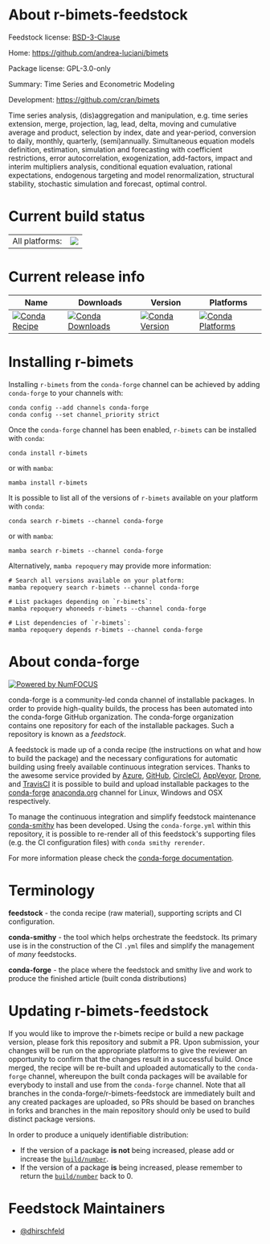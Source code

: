 About r-bimets-feedstock
========================

Feedstock license: [BSD-3-Clause](https://github.com/conda-forge/r-bimets-feedstock/blob/main/LICENSE.txt)

Home: https://github.com/andrea-luciani/bimets

Package license: GPL-3.0-only

Summary: Time Series and Econometric Modeling

Development: https://github.com/cran/bimets

Time series analysis, (dis)aggregation and manipulation,
e.g. time series extension, merge, projection, lag, lead,
delta, moving and cumulative average and product, selection by
index, date and year-period, conversion to daily, monthly,
quarterly, (semi)annually. Simultaneous equation models
definition, estimation, simulation and forecasting with
coefficient restrictions, error autocorrelation, exogenization,
add-factors, impact and interim multipliers analysis,
conditional equation evaluation, rational expectations,
endogenous targeting and model renormalization, structural
stability, stochastic simulation and forecast, optimal control.

Current build status
====================


<table><tr><td>All platforms:</td>
    <td>
      <a href="https://dev.azure.com/conda-forge/feedstock-builds/_build/latest?definitionId=24949&branchName=main">
        <img src="https://dev.azure.com/conda-forge/feedstock-builds/_apis/build/status/r-bimets-feedstock?branchName=main">
      </a>
    </td>
  </tr>
</table>

Current release info
====================

| Name | Downloads | Version | Platforms |
| --- | --- | --- | --- |
| [![Conda Recipe](https://img.shields.io/badge/recipe-r--bimets-green.svg)](https://anaconda.org/conda-forge/r-bimets) | [![Conda Downloads](https://img.shields.io/conda/dn/conda-forge/r-bimets.svg)](https://anaconda.org/conda-forge/r-bimets) | [![Conda Version](https://img.shields.io/conda/vn/conda-forge/r-bimets.svg)](https://anaconda.org/conda-forge/r-bimets) | [![Conda Platforms](https://img.shields.io/conda/pn/conda-forge/r-bimets.svg)](https://anaconda.org/conda-forge/r-bimets) |

Installing r-bimets
===================

Installing `r-bimets` from the `conda-forge` channel can be achieved by adding `conda-forge` to your channels with:

```
conda config --add channels conda-forge
conda config --set channel_priority strict
```

Once the `conda-forge` channel has been enabled, `r-bimets` can be installed with `conda`:

```
conda install r-bimets
```

or with `mamba`:

```
mamba install r-bimets
```

It is possible to list all of the versions of `r-bimets` available on your platform with `conda`:

```
conda search r-bimets --channel conda-forge
```

or with `mamba`:

```
mamba search r-bimets --channel conda-forge
```

Alternatively, `mamba repoquery` may provide more information:

```
# Search all versions available on your platform:
mamba repoquery search r-bimets --channel conda-forge

# List packages depending on `r-bimets`:
mamba repoquery whoneeds r-bimets --channel conda-forge

# List dependencies of `r-bimets`:
mamba repoquery depends r-bimets --channel conda-forge
```


About conda-forge
=================

[![Powered by
NumFOCUS](https://img.shields.io/badge/powered%20by-NumFOCUS-orange.svg?style=flat&colorA=E1523D&colorB=007D8A)](https://numfocus.org)

conda-forge is a community-led conda channel of installable packages.
In order to provide high-quality builds, the process has been automated into the
conda-forge GitHub organization. The conda-forge organization contains one repository
for each of the installable packages. Such a repository is known as a *feedstock*.

A feedstock is made up of a conda recipe (the instructions on what and how to build
the package) and the necessary configurations for automatic building using freely
available continuous integration services. Thanks to the awesome service provided by
[Azure](https://azure.microsoft.com/en-us/services/devops/), [GitHub](https://github.com/),
[CircleCI](https://circleci.com/), [AppVeyor](https://www.appveyor.com/),
[Drone](https://cloud.drone.io/welcome), and [TravisCI](https://travis-ci.com/)
it is possible to build and upload installable packages to the
[conda-forge](https://anaconda.org/conda-forge) [anaconda.org](https://anaconda.org/)
channel for Linux, Windows and OSX respectively.

To manage the continuous integration and simplify feedstock maintenance
[conda-smithy](https://github.com/conda-forge/conda-smithy) has been developed.
Using the ``conda-forge.yml`` within this repository, it is possible to re-render all of
this feedstock's supporting files (e.g. the CI configuration files) with ``conda smithy rerender``.

For more information please check the [conda-forge documentation](https://conda-forge.org/docs/).

Terminology
===========

**feedstock** - the conda recipe (raw material), supporting scripts and CI configuration.

**conda-smithy** - the tool which helps orchestrate the feedstock.
                   Its primary use is in the construction of the CI ``.yml`` files
                   and simplify the management of *many* feedstocks.

**conda-forge** - the place where the feedstock and smithy live and work to
                  produce the finished article (built conda distributions)


Updating r-bimets-feedstock
===========================

If you would like to improve the r-bimets recipe or build a new
package version, please fork this repository and submit a PR. Upon submission,
your changes will be run on the appropriate platforms to give the reviewer an
opportunity to confirm that the changes result in a successful build. Once
merged, the recipe will be re-built and uploaded automatically to the
`conda-forge` channel, whereupon the built conda packages will be available for
everybody to install and use from the `conda-forge` channel.
Note that all branches in the conda-forge/r-bimets-feedstock are
immediately built and any created packages are uploaded, so PRs should be based
on branches in forks and branches in the main repository should only be used to
build distinct package versions.

In order to produce a uniquely identifiable distribution:
 * If the version of a package **is not** being increased, please add or increase
   the [``build/number``](https://docs.conda.io/projects/conda-build/en/latest/resources/define-metadata.html#build-number-and-string).
 * If the version of a package **is** being increased, please remember to return
   the [``build/number``](https://docs.conda.io/projects/conda-build/en/latest/resources/define-metadata.html#build-number-and-string)
   back to 0.

Feedstock Maintainers
=====================

* [@dhirschfeld](https://github.com/dhirschfeld/)

